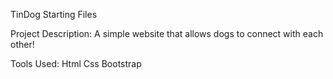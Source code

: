 TinDog Starting Files

Project Description:
A simple website that allows dogs to connect with each other!

Tools Used:
Html
Css
Bootstrap
